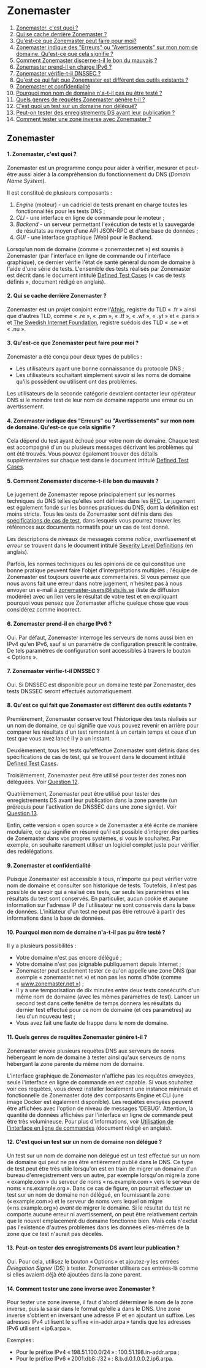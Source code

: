 Zonemaster
==========

1. [Zonemaster, c'est quoi ?](#q1)
2. [Qui se cache derrière Zonemaster ?](#q2)
3. [Qu'est-ce que Zonemaster peut faire pour moi?](#q3)
4. [Zonemaster indique des "Erreurs" ou "Avertissements" sur mon nom de domaine. Qu'est-ce que cela signifie ?](#q4)
5. [Comment Zonemaster discerne-t-il le bon du mauvais ?](#q5)
6. [Zonemaster prend-il en charge IPv6 ?](#q6)
7. [Zonemaster vérifie-t-il DNSSEC ?](#q7)
8. [Qu'est ce qui fait que Zonemaster est différent des outils existants ?](#q8)
9. [Zonemaster et confidentialité](#q9)
10. [Pourquoi mon nom de domaine n'a-t-il pas pu être testé ?](#q10)
11. [Quels genres de requêtes Zonemaster génère t-il ?](#q11)
12. [C'est quoi un test sur un domaine non délégué?](#q12)
13. [Peut-on tester des enregistrements DS avant leur publication ?](#q13)
14. [Comment tester une zone inverse avec Zonemaster ?](#q14)

Zonemaster
----------
<a name="q1"></a>
#### 1. Zonemaster, c'est quoi ?

Zonemaster est un programme conçu pour aider à vérifier, mesurer et peut-être
aussi aider à la compréhension du fonctionnement du DNS (_Domain Name
System_).

Il est constitué de plusieurs composants :

 1. *Engine* (moteur) - un cadriciel de tests prenant en charge toutes les
    fonctionnalités pour les tests DNS ;
 2. *CLI* - une interface en ligne de commande pour le moteur ;
 3. *Backend* - un serveur permettant l'exécution de tests et la sauvegarde de
    résultats au moyen d'une API JSON-RPC et d'une base de données ;
 4. *GUI* - une interface graphique (Web) pour le Backend.

Lorsqu'un nom de domaine (comme « zonemaster.net ») est soumis à Zonemaster
(par l'interface en ligne de commande ou l'interface graphique), ce dernier
vérifie l'état de santé général du nom de domaine à l'aide d'une série de
tests. L'ensemble des tests réalisés par Zonemaster est décrit dans le
document intitulé [Defined Test Cases] (« cas de tests définis », document
rédigé en anglais).

<a name="q2"></a>
#### 2. Qui se cache derrière Zonemaster ?

Zonemaster est un projet conjoint entre l'[Afnic], registre du TLD « .fr »
ainsi que d'autres TLD, comme « .re », « .pm », « .tf », « .wf », « .yt » et
« .paris » et [The Swedish Internet Foundation], registre suédois des TLD
« .se » et « .nu ».

<a name="q3"></a>
#### 3. Qu'est-ce que Zonemaster peut faire pour moi ?

Zonemaster a été conçu pour deux types de publics :

 - Les utilisateurs ayant une bonne connaissance du protocole DNS ;
 - Les utilisateurs souhaitant simplement savoir si les noms de domaine qu'ils
   possèdent ou utilisent ont des problèmes.

Les utilisateurs de la seconde catégorie devraient contacter leur opérateur
DNS si le moindre test de leur nom de domaine rapporte une erreur ou un
avertissement.

<a name="q4"></a>
#### 4. Zonemaster indique des "Erreurs" ou "Avertissements" sur mon nom de domaine. Qu'est-ce que cela signifie ?

Cela dépend du test ayant échoué pour votre nom de domaine. Chaque test est
accompagné d'un ou plusieurs messages décrivant les problèmes qui ont été
trouvés. Vous pouvez également trouver des détails supplémentaires sur chaque
test dans le document intitulé [Defined Test Cases].

<a name="q5"></a>
#### 5. Comment Zonemaster discerne-t-il le bon du mauvais ?

Le jugement de Zonemaster repose principalement sur les normes techniques du
DNS telles qu'elles sont définies dans les [RFC]. Le jugement est également
fondé sur les bonnes pratiques du DNS, dont la définition est moins stricte.
Tous les tests de Zonemaster sont définis dans des [spécifications de cas de
test][Defined Test Cases], dans lesquels vous pourrez trouver les références
aux documents normatifs pour un cas de test donné.

Les descriptions de niveaux de messages comme *notice*, *avertissement* et
*erreur* se trouvent dans le document intitulé [Severity Level Definitions]
(en anglais).

Parfois, les normes techniques ou les opinions de ce qui constitue une bonne
pratique peuvent faire l'objet d'interprétations multiples ; l'équipe de
Zonemaster est toujours ouverte aux commentaires. Si vous pensez que nous
avons fait une erreur dans notre jugement, n'hésitez pas à nous envoyer un
e-mail à [zonemaster-users@lists.iis.se] (liste de diffusion modérée) avec un
lien vers le résultat de votre test et en expliquant pourquoi vous pensez que
Zonemaster affiche quelque chose que vous considérez comme incorrect.

<a name="q6"></a>
#### 6. Zonemaster prend-il en charge IPv6 ?

Oui.
Par défaut, Zonemaster interroge les serveurs de noms aussi bien en IPv4 qu'en
IPv6, sauf si un paramètre de configuration prescrit le contraire.
De tels paramètres de configuration sont accessibles à travers le bouton « Options ».


<a name="q7"></a>
#### 7. Zonemaster vérifie-t-il DNSSEC ?

Oui.
Si DNSSEC est disponible pour un domaine testé par Zonemaster, des tests
DNSSEC seront effectués automatiquement.

<a name="q8"></a>
#### 8. Qu'est ce qui fait que Zonemaster est différent des outils existants ?

Premièrement, Zonemaster conserve tout l'historique des tests réalisés sur un
nom de domaine, ce qui signifie que vous pouvez revenir en arrière pour
comparer les résultats d'un test remontant à un certain temps et ceux d'un
test que vous avez lancé il y a un instant.

Deuxièmement, tous les tests qu'effectue Zonemaster sont définis dans des
spécifications de cas de test, qui se trouvent dans le document intitulé
[Defined Test Cases].

Troisièmement, Zonemaster peut être utilisé pour tester des zones non
déléguées. Voir [Question 12].

Quatrièmement, Zonemaster peut être utilisé pour tester des enregistrements DS
avant leur publication dans la zone parente (un prérequis pour l'activation de
DNSSEC dans une zone signée). Voir [Question 13].

Enfin, cette version « open source » de Zonemaster a été écrite de manière
modulaire, ce qui signifie en résumé qu'il est possible d'intégrer des parties
de Zonemaster dans vos propres systèmes, si vous le souhaitez. Par exemple, on
souhaite rarement utiliser un logiciel complet juste pour vérifier des
redélégations.

<a name="q9"></a>
#### 9. Zonemaster et confidentialité

Puisque Zonemaster est accessible à tous, n'importe qui peut vérifier votre
nom de domaine et consulter son historique de tests.
Toutefois, il n'est pas possible de savoir qui a réalisé ces tests, car seuls
les paramètres et les résultats du test sont conservés.
En particulier, aucun cookie et aucune information sur l'adresse IP de
l'utilisateur ne sont conservés dans la base de données. L'initiateur d'un
test ne peut pas être retrouvé à partir des informations dans la base de
données.

 <a name="q10"></a>
#### 10. Pourquoi mon nom de domaine n'a-t-il pas pu être testé ?

Il y a plusieurs possibilités :

- Votre domaine n'est pas encore délégué ;
- Votre domaine n'est pas joignable publiquement depuis Internet ;
- Zonemaster peut seulement tester ce qu'on appelle une zone DNS (par exemple
  « zonemaster.net ») et non pas les noms d'hôte (comme
  « www.zonemaster.net ») ;
- Il y a une temporisation de dix minutes entre deux tests consécutifs d'un
  même nom de domaine (avec les mêmes paramètres de test). Lancer un second
  test dans cette fenêtre de temps donnera les résultats du dernier test
  effectué pour ce nom de domaine (et ces paramètres) au lieu d'un nouveau
  test ;
- Vous avez fait une faute de frappe dans le nom de domaine.

<a name="q11"></a>
#### 11. Quels genres de requêtes Zonemaster génère t-il ?

Zonemaster envoie plusieurs requêtes DNS aux serveurs de noms hébergeant le
nom de domaine à tester ainsi qu'aux serveurs de noms hébergant la zone
parente du même nom de domaine.

L'interface graphique de Zonemaster n'affiche pas les requêtes envoyées, seule
l'interface en ligne de commande en est capable. Si vous souhaitez voir ces
requêtes, vous devez installer localement une instance minimale et
fonctionnelle de Zonemaster doté des composants Engine et CLI (une image
Docker est également disponible). Les requêtes envoyées peuvent être affichées
avec l'option de niveau de messages 'DEBUG'. Attention, la quantité de données
affichées par l'interface en ligne de commande peut être très volumineuse.
Pour plus d'informations, voir [Utilisation de l'interface en ligne de
commandes] (document rédigé en anglais).

<a name="q12"></a>
#### 12. C'est quoi un test sur un nom de domaine non délégué ?

Un test sur un nom de domaine non délégué est un test effectué sur un nom de
domaine qui peut ne pas être entièrement publié dans le DNS. Ce type de test
peut être très utile lorsqu'on est en train de migrer un domaine d'un bureau
d'enregistrement vers un autre, par exemple lorsqu'on migre la zone
« example.com » du serveur de noms « ns.example.com » vers le serveur de noms
« ns.example.org ». Dans ce cas de figure, on pourrait effectuer un test sur
un nom de domaine non délégué, en fournissant la zone (« example.com ») et le
serveur de noms vers lequel on migre (« ns.example.org ») *avant* de migrer le
domaine. Si le résultat du test ne comporte aucune erreur ni avertissement, on
peut être relativement certain que le nouvel emplacement du domaine fonctionne
bien. Mais cela n'exclut pas l'existence d'autres problèmes dans les données
elles-mêmes de la zone que ce test n'aurait pas décelés.

<a name="q13"></a>
#### 13. Peut-on tester des enregistrements DS avant leur publication ?

Oui.
Pour cela, utilisez le bouton « Options » et ajoutez-y les entrées *Delegation Signer* (DS) à tester.
Zonemaster utilisera ces entrées-là comme si elles avaient déjà été ajoutées dans la zone parent.

<a name="q14"></a>
#### 14. Comment tester une zone inverse avec Zonemaster ?

Pour tester une zone inverse, il faut d'abord déterminer le nom de la zone
inverse, puis la saisir dans le format qu'elle a dans le DNS. Une zone inverse
s'obtient en inversant une adresse IP et en ajoutant un suffixe. Les adresses
IPv4 utilisent le suffixe « in-addr.arpa » tandis que les adresses IPv6
utilisent « ip6.arpa ».

Exemples :

  - Pour le préfixe IPv4 « 198.51.100.0/24 » : 100.51.198.in-addr.arpa ;
  - Pour le préfixe IPv6 « 2001:db8::/32 » : 8.b.d.0.1.0.0.2.ip6.arpa.

[Afnic]:                                 https://www.afnic.fr/fr/
[Defined Test Cases]:                    https://github.com/zonemaster/zonemaster/tree/master/docs/specifications/tests#list-of-defined-test-cases
[Question 12]:                           #q12
[Question 13]:                           #q13
[RFC]:                                   https://www.ietf.org/standards/rfcs/
[Severity Level Definitions]:            https://github.com/zonemaster/zonemaster/blob/master/docs/specifications/tests/SeverityLevelDefinitions.md
[The Swedish Internet Foundation]:       https://internetstiftelsen.se/en/
[Utilisation de l'interface en ligne de commandes]: https://github.com/zonemaster/zonemaster-cli/blob/master/USING.md
[Zonemaster.net]:                        https://zonemaster.net/
[zonemaster-users@lists.iis.se]:         mailto:zonemaster-users@lists.iis.se
